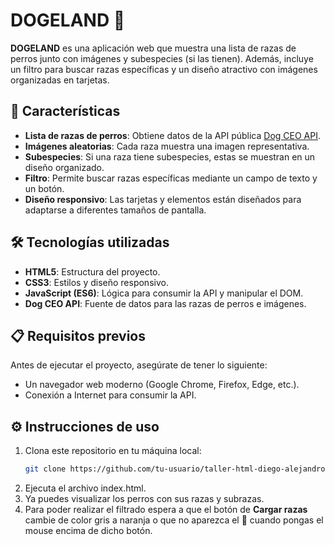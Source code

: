 # DOGELAND 🐾

**DOGELAND** es una aplicación web que muestra una lista de razas de perros junto con imágenes y subespecies (si las tienen). Además, incluye un filtro para buscar razas específicas y un diseño atractivo con imágenes organizadas en tarjetas.

## 🚀 Características

- **Lista de razas de perros**: Obtiene datos de la API pública [Dog CEO API](https://dog.ceo/dog-api/).
- **Imágenes aleatorias**: Cada raza muestra una imagen representativa.
- **Subespecies**: Si una raza tiene subespecies, estas se muestran en un diseño organizado.
- **Filtro**: Permite buscar razas específicas mediante un campo de texto y un botón.
- **Diseño responsivo**: Las tarjetas y elementos están diseñados para adaptarse a diferentes tamaños de pantalla.

## 🛠️ Tecnologías utilizadas

- **HTML5**: Estructura del proyecto.
- **CSS3**: Estilos y diseño responsivo.
- **JavaScript (ES6)**: Lógica para consumir la API y manipular el DOM.
- **Dog CEO API**: Fuente de datos para las razas de perros e imágenes.

## 📋 Requisitos previos

Antes de ejecutar el proyecto, asegúrate de tener lo siguiente:

- Un navegador web moderno (Google Chrome, Firefox, Edge, etc.).
- Conexión a Internet para consumir la API.

## ⚙️ Instrucciones de uso

1. Clona este repositorio en tu máquina local:
   ```bash
   git clone https://github.com/tu-usuario/taller-html-diego-alejandro-carvajal.git

2. Ejecuta el archivo index.html.
3. Ya puedes visualizar los perros con sus razas y subrazas.
4. Para poder realizar el filtrado espera a que el botón de **Cargar razas** cambie de color gris a naranja o que no aparezca el 🚫 cuando pongas el mouse encima de dicho botón.

